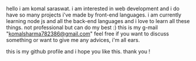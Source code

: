 hello i am komal saraswat.
i am interested in web development and i do have so many projects i've made by front-end languages.
i am currently learning node js and all the back-end languages and i love to learn all these things. 
not professional but can do my best :)
this is my g-mail "komalsharma782386@gmail.com" feel free if you want to discuss something or want to give me any advices, i'm all ears.

this is my github profile and i hope you like this.
thank you !
